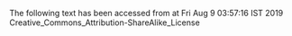 The following text has been accessed from at Fri Aug 9 03:57:16 IST 2019
Creative_Commons_Attribution-ShareAlike_License
